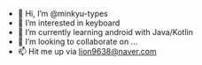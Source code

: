 - 👋 Hi, I’m @minkyu-types
- 👀 I’m interested in keyboard
- 🌱 I’m currently learning android with Java/Kotlin
- 💞️ I’m looking to collaborate on ...
- 📫 Hit me up via lion9638@naver.com

<!---
minkyu-types/minkyu-types is a ✨ special ✨ repository because its `README.md` (this file) appears on your GitHub profile.
You can click the Preview link to take a look at your changes.
--->
